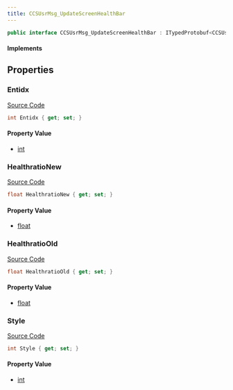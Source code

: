 ```yaml
---
title: CCSUsrMsg_UpdateScreenHealthBar
---
```


```csharp
public interface CCSUsrMsg_UpdateScreenHealthBar : ITypedProtobuf<CCSUsrMsg_UpdateScreenHealthBar>, INativeHandle, INetMessage<CCSUsrMsg_UpdateScreenHealthBar>, IDisposable
```

#### Implements

## Properties

### Entidx

[Source Code](https://github.com/swiftly-solution/swiftlys2/blob/beta/managed/src/SwiftlyS2.Generated/Protobufs/Interfaces/CCSUsrMsg_UpdateScreenHealthBar.cs#L18)

```csharp
int Entidx { get; set; }
```

#### Property Value

- [int](https://learn.microsoft.com/dotnet/api/system.int32)

### HealthratioNew

[Source Code](https://github.com/swiftly-solution/swiftlys2/blob/beta/managed/src/SwiftlyS2.Generated/Protobufs/Interfaces/CCSUsrMsg_UpdateScreenHealthBar.cs#L24)

```csharp
float HealthratioNew { get; set; }
```

#### Property Value

- [float](https://learn.microsoft.com/dotnet/api/system.single)

### HealthratioOld

[Source Code](https://github.com/swiftly-solution/swiftlys2/blob/beta/managed/src/SwiftlyS2.Generated/Protobufs/Interfaces/CCSUsrMsg_UpdateScreenHealthBar.cs#L21)

```csharp
float HealthratioOld { get; set; }
```

#### Property Value

- [float](https://learn.microsoft.com/dotnet/api/system.single)

### Style

[Source Code](https://github.com/swiftly-solution/swiftlys2/blob/beta/managed/src/SwiftlyS2.Generated/Protobufs/Interfaces/CCSUsrMsg_UpdateScreenHealthBar.cs#L27)

```csharp
int Style { get; set; }
```

#### Property Value

- [int](https://learn.microsoft.com/dotnet/api/system.int32)

